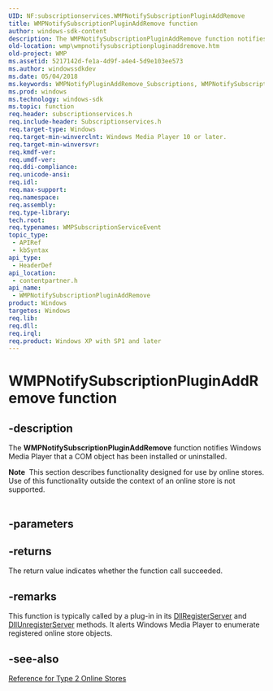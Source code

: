 ```yaml
---
UID: NF:subscriptionservices.WMPNotifySubscriptionPluginAddRemove
title: WMPNotifySubscriptionPluginAddRemove function
author: windows-sdk-content
description: The WMPNotifySubscriptionPluginAddRemove function notifies Windows Media Player that a COM object has been installed or uninstalled.
old-location: wmp\wmpnotifysubscriptionpluginaddremove.htm
old-project: WMP
ms.assetid: 5217142d-fe1a-4d9f-a4e4-5d9e103ee573
ms.author: windowssdkdev
ms.date: 05/04/2018
ms.keywords: WMPNotifyPluginAddRemove_Subscriptions, WMPNotifySubscriptionPluginAddRemove, WMPNotifySubscriptionPluginAddRemove function [Windows Media Player], contentpartner/WMPNotifySubscriptionPluginAddRemove, wmp.wmpnotifysubscriptionpluginaddremove
ms.prod: windows
ms.technology: windows-sdk
ms.topic: function
req.header: subscriptionservices.h
req.include-header: Subscriptionservices.h
req.target-type: Windows
req.target-min-winverclnt: Windows Media Player 10 or later.
req.target-min-winversvr: 
req.kmdf-ver: 
req.umdf-ver: 
req.ddi-compliance: 
req.unicode-ansi: 
req.idl: 
req.max-support: 
req.namespace: 
req.assembly: 
req.type-library: 
tech.root: 
req.typenames: WMPSubscriptionServiceEvent
topic_type:
 - APIRef
 - kbSyntax
api_type:
 - HeaderDef
api_location:
 - contentpartner.h
api_name:
 - WMPNotifySubscriptionPluginAddRemove
product: Windows
targetos: Windows
req.lib: 
req.dll: 
req.irql: 
req.product: Windows XP with SP1 and later
---
```


# WMPNotifySubscriptionPluginAddRemove function


## -description


The <b>WMPNotifySubscriptionPluginAddRemove</b> function notifies Windows Media Player that a COM object has been installed or uninstalled.
<div class="alert"><b>Note</b>  This section describes functionality designed for use by online stores. Use of this functionality outside the context of an online store is not supported.</div><div> </div>

## -parameters






## -returns



The return value indicates whether the function call succeeded.




## -remarks



This function is typically called by a plug-in in its <a href="https://msdn.microsoft.com/4442206b-b2ad-47d7-8add-18002c44c5a2">DllRegisterServer</a> and <a href="https://msdn.microsoft.com/b71137a7-284e-4521-a3b2-9dad9c9d3c54">DllUnregisterServer</a> methods. It alerts Windows Media Player to enumerate registered online store objects.




## -see-also




<a href="https://msdn.microsoft.com/b3f580cc-b02d-4312-a7a1-a35778a222bc">Reference for Type 2 Online Stores</a>
 

 


